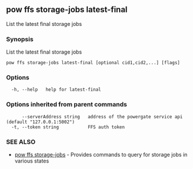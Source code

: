 ## pow ffs storage-jobs latest-final

List the latest final storage jobs

### Synopsis

List the latest final storage jobs

```
pow ffs storage-jobs latest-final [optional cid1,cid2,...] [flags]
```

### Options

```
  -h, --help   help for latest-final
```

### Options inherited from parent commands

```
      --serverAddress string   address of the powergate service api (default "127.0.0.1:5002")
  -t, --token string           FFS auth token
```

### SEE ALSO

* [pow ffs storage-jobs](pow_ffs_storage-jobs.md)	 - Provides commands to query for storage jobs in various states

